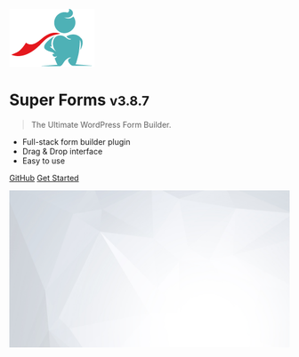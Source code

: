 ![logo](_media/icon.png)

# Super Forms <small>v3.8.7</small>

> The Ultimate WordPress Form Builder.

- Full-stack form builder plugin
- Drag & Drop interface
- Easy to use

[GitHub](https://github.com/RensTillmann/super-forms/)
[Get Started](#main)

![](_media/bg.jpg)
